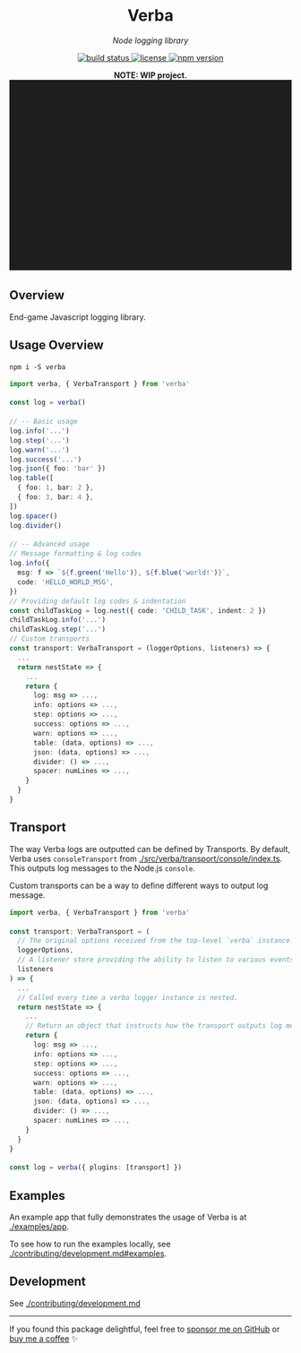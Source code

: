 <h1 align="center">Verba</h1>
<p align="center">
  <em>Node logging library</em>
</p>

<p align="center">
  <a href="https://github.com/samhuk/verba/actions/workflows/build.yml/badge.svg" target="_blank">
    <img src="https://github.com/samhuk/verba/actions/workflows/build.yml/badge.svg" alt="build status" />
  </a>
  <a href="https://img.shields.io/badge/License-MIT-green.svg" target="_blank">
    <img src="https://img.shields.io/badge/License-MIT-green.svg" alt="license" />
  </a>
  <a href="https://badge.fury.io/js/verba.svg" target="_blank">
    <img src="https://badge.fury.io/js/verba.svg" alt="npm version" />
  </a>
</p>

<div align="center">
  <b>NOTE: WIP project.</b>
</div>

<div align="center">
  <img src="./img/demo.gif" />
</div>

## Overview

End-game Javascript logging library.

## Usage Overview

```
npm i -S verba
```

```typescript
import verba, { VerbaTransport } from 'verba'

const log = verba()

// -- Basic usage
log.info('...')
log.step('...')
log.warn('...')
log.success('...')
log.json({ foo: 'bar' })
log.table([
  { foo: 1, bar: 2 },
  { foo: 3, bar: 4 },
])
log.spacer()
log.divider()

// -- Advanced usage
// Message formatting & log codes
log.info({
  msg: f => `${f.green('Hello')}, ${f.blue('world!')}`,
  code: 'HELLO_WORLD_MSG',
})
// Providing default log codes & indentation
const childTaskLog = log.nest({ code: 'CHILD_TASK', indent: 2 })
childTaskLog.info('...')
childTaskLog.step('...')
// Custom transports
const transport: VerbaTransport = (loggerOptions, listeners) => {
  ...
  return nestState => {
    ...
    return {
      log: msg => ...,
      info: options => ...,
      step: options => ...,
      success: options => ...,
      warn: options => ...,
      table: (data, options) => ...,
      json: (data, options) => ...,
      divider: () => ...,
      spacer: numLines => ...,
    }
  }
}
```

## Transport

The way Verba logs are outputted can be defined by Transports. By default, Verba uses `consoleTransport` from [./src/verba/transport/console/index.ts](src/verba/transport/console/index.ts). This outputs log messages to the Node.js `console`.

Custom transports can be a way to define different ways to output log message.

```typescript
import verba, { VerbaTransport } from 'verba'

const transport: VerbaTransport = (
  // The original options received from the top-level `verba` instance.
  loggerOptions,
  // A listener store providing the ability to listen to various events of the verba instance.
  listeners
) => {
  ...
  // Called every time a verba logger instance is nested.
  return nestState => {
    ...
    // Return an object that instructs how the transport outputs log messages.
    return {
      log: msg => ...,
      info: options => ...,
      step: options => ...,
      success: options => ...,
      warn: options => ...,
      table: (data, options) => ...,
      json: (data, options) => ...,
      divider: () => ...,
      spacer: numLines => ...,
    }
  }
}

const log = verba({ plugins: [transport] })
```

## Examples

An example app that fully demonstrates the usage of Verba is at [./examples/app](./examples/app).

To see how to run the examples locally, see [./contributing/development.md#examples](./contributing/development.md#examples).

## Development

See [./contributing/development.md](./contributing/development.md)

---

If you found this package delightful, feel free to [sponsor me on GitHub](https://github.com/sponsors/samhuk) or [buy me a coffee](https://www.buymeacoffee.com/samhuk) ✨
